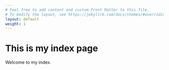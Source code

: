 ```yaml
---
# Feel free to add content and custom Front Matter to this file.
# To modify the layout, see https://jekyllrb.com/docs/themes/#overriding-theme-defaults
layout: default
weight: 1
---
```

# This is my index page

Welcome to my index. 
